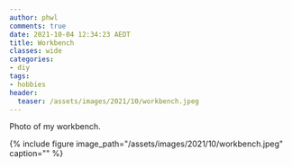 ```yaml
---
author: phwl
comments: true
date: 2021-10-04 12:34:23 AEDT
title: Workbench
classes: wide
categories:
- diy
tags:
- hobbies
header:
  teaser: /assets/images/2021/10/workbench.jpeg
---
```


Photo of my workbench.

{% include figure image_path="/assets/images/2021/10/workbench.jpeg" caption="" %}

